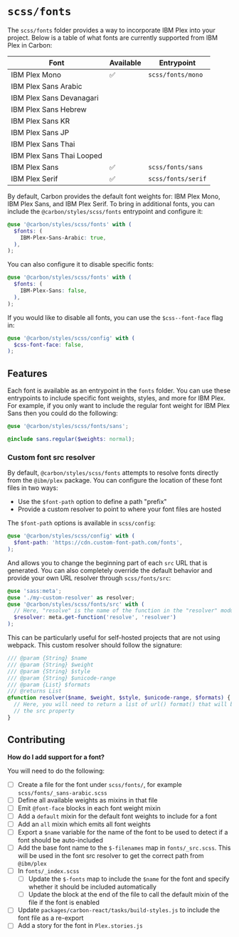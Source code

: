 # `scss/fonts`

The `scss/fonts` folder provides a way to incorporate IBM Plex into your
project. Below is a table of what fonts are currently supported from IBM Plex in
Carbon:

| Font                      | Available | Entrypoint         |
| ------------------------- | --------- | ------------------ |
| IBM Plex Mono             | ✅        | `scss/fonts/mono`  |
| IBM Plex Sans Arabic      |           |                    |
| IBM Plex Sans Devanagari  |           |                    |
| IBM Plex Sans Hebrew      |           |                    |
| IBM Plex Sans KR          |           |                    |
| IBM Plex Sans JP          |           |                    |
| IBM Plex Sans Thai        |           |                    |
| IBM Plex Sans Thai Looped |           |                    |
| IBM Plex Sans             | ✅        | `scss/fonts/sans`  |
| IBM Plex Serif            | ✅        | `scss/fonts/serif` |

By default, Carbon provides the default font weights for: IBM Plex Mono, IBM
Plex Sans, and IBM Plex Serif. To bring in additional fonts, you can include the
`@carbon/styles/scss/fonts` entrypoint and configure it:

```scss
@use '@carbon/styles/scss/fonts' with (
  $fonts: (
    IBM-Plex-Sans-Arabic: true,
  ),
);
```

You can also configure it to disable specific fonts:

```scss
@use '@carbon/styles/scss/fonts' with (
  $fonts: (
    IBM-Plex-Sans: false,
  ),
);
```

If you would like to disable all fonts, you can use the `$css--font-face` flag
in:

```scss
@use '@carbon/styles/scss/config' with (
  $css-font-face: false,
);
```

## Features

Each font is available as an entrypoint in the `fonts` folder. You can use these
entrypoints to include specific font weights, styles, and more for IBM Plex. For
example, if you only want to include the regular font weight for IBM Plex Sans
then you could do the following:

```scss
@use '@carbon/styles/scss/fonts/sans';

@include sans.regular($weights: normal);
```

### Custom font src resolver

By default, `@carbon/styles/scss/fonts` attempts to resolve fonts directly from
the `@ibm/plex` package. You can configure the location of these font files in
two ways:

- Use the `$font-path` option to define a path "prefix"
- Provide a custom resolver to point to where your font files are hosted

The `$font-path` options is available in `scss/config`:

```scss
@use '@carbon/styles/scss/config' with (
  $font-path: 'https://cdn.custom-font-path.com/fonts',
);
```

And allows you to change the beginning part of each `src` URL that is generated.
You can also completely override the default behavior and provide your own URL
resolver through `scss/fonts/src`:

```scss
@use 'sass:meta';
@use './my-custom-resolver' as resolver;
@use '@carbon/styles/scss/fonts/src' with (
  // Here, "resolve" is the name of the function in the "resolver" module
  $resolver: meta.get-function('resolve', 'resolver')
);
```

This can be particularly useful for self-hosted projects that are not using
webpack. This custom resolver should follow the signature:

```scss
/// @param {String} $name
/// @param {String} $weight
/// @param {String} $style
/// @param {String} $unicode-range
/// @param {List} $formats
/// @returns List
@function resolver($name, $weight, $style, $unicode-range, $formats) {
  // Here, you will need to return a list of url() format() that will be used in
  // the src property
}
```

## Contributing

**How do I add support for a font?**

You will need to do the following:

- [ ] Create a file for the font under `scss/fonts/`, for example
      `scss/fonts/_sans-arabic.scss`
- [ ] Define all available weights as mixins in that file
- [ ] Emit `@font-face` blocks in each font weight mixin
- [ ] Add a `default` mixin for the default font weights to include for a font
- [ ] Add an `all` mixin which emits all font weights
- [ ] Export a `$name` variable for the name of the font to be used to detect if
      a font should be auto-included
- [ ] Add the base font name to the `$-filenames` map in `fonts/_src.scss`. This
      will be used in the font src resolver to get the correct path from
      `@ibm/plex`
- [ ] In `fonts/_index.scss`
  - [ ] Update the `$-fonts` map to include the `$name` for the font and specify
        whether it should be included automatically
  - [ ] Update the block at the end of the file to call the default mixin of the
        file if the font is enabled
- [ ] Update `packages/carbon-react/tasks/build-styles.js` to include the font
      file as a re-export
- [ ] Add a story for the font in `Plex.stories.js`
